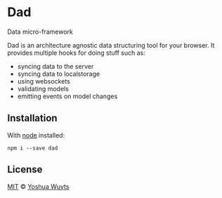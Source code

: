 # Dad

Data micro-framework

Dad is an architecture agnostic data structuring tool for your browser. It provides multiple hooks for doing stuff such as:
- syncing data to the server
- syncing data to localstorage
- using websockets
- validating models
- emitting events on model changes

## Installation
With [node](nodejs.org) installed:

`npm i --save dad`

## License
[MIT](https://tldrlegal.com/license/mit-license) © [Yoshua Wuyts](yoshuawuyts.com)